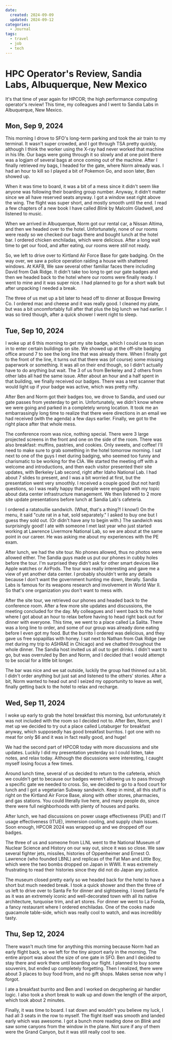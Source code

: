```yaml
---
date:
  created: 2024-09-09
  updated: 2024-09-12
categories:
  - Journal
tags:
  - travel
  - job
  - tech
---
```

# HPC Operator's Review, Sandia Labs, Albuquerque, New Mexico

It's that time of year again for HPCOR; the high performance computing operator's review! This time, my colleagues and I went to Sandia Labs in Albuquerque, New Mexico.

<!-- more -->

## Mon, Sep 9, 2024

This morning I drove to SFO's long-term parking and took the air train to my terminal. It wasn't super crowded, and I got through TSA pretty quickly, although I think the worker using the X-ray had never worked that machine in his life. Our bags were going through it so slowly and at one point there was a logjam of several bags at once coming out of the machine. After I finally retrieved my bags, I headed for the gate, where Norm already was. I had an hour to kill so I played a bit of Pokemon Go, and soon later, Ben showed up.

When it was time to board, it was a bit of a mess since it didn't seem like anyone was following their boarding group number. Anyway, it didn't matter since we all have reserved seats anyway. I got a window seat right above the wing. The flight was super short, and mostly smooth until the end. I read a few chapters of a new book I have called *Blink* by Malcolm Gladwell, and listened to music.

When we arrived in Albuquerque, Norm got our rental car, a Nissan Altima, and then we headed over to the hotel. Unfortunately, none of our rooms were ready so we checked our bags there and bought lunch at the hotel bar. I ordered chicken enchiladas, which were delicious. After a long wait time to get our food, and after eating, our rooms were *still* not ready.

So, we left to drive over to Kirtland Air Force Base for gate badging. On the way over, we saw a police operation raiding a house with shattered windows. At KAFB, We saw several other familiar faces there including David from Oak Ridge. It didn't take too long to get our gate badges and then we headed back to the hotel where our rooms were finally ready. I went to mine and it was super nice. I had planned to go for a short walk but after unpacking I needed a break.

The three of us met up a bit later to head off to dinner at Bosque Brewing Co. I ordered mac and cheese and it was really good. I cleaned my plate, but was a bit uncomfortably full after that plus the big lunch we had earlier. I was so tired though, after a quick shower I went right to sleep.

## Tue, Sep 10, 2024

I woke up at 6 this morning to get my site badge, which I could use to scan in to enter certain buildings on site. We showed up at the off-site badging office around 7 to see the long line that was already there. When I finally got to the front of the line, it turns out that there was (of course) some missing paperwork or something. It was all on their end though, so I didn't actually have to do anything but wait. The 3 of us from Berkeley and 2 others from other labs all had the same issue. After about an hour and a half spent in that building, we finally received our badges. There was a test scanner that would light up if your badge was active, which was pretty nifty.

After Ben and Norm got their badges too, we drove to Sandia, and used our gate passes from yesterday to get in. Unfortunately, we didn't know where we were going and parked in a completely wrong location. It took me an embarrassingly long time to realize that there were directions in an email we had received (with the agenda) a few days earlier. Finally, we got to the right place after that whole mess.

The conference room was nice, nothing special. There were 3 large projected screens in the front and one on the side of the room. There was also breakfast: muffins, pastries, and cookies. Only sweets, and coffee! I'll need to make sure to grab something in the hotel tomorrow morning. I sat next to one of the guys I met during badging, who seemed too funny and charismatic to be working for the CIA. We started the meeting off with a welcome and introductions, and then each visitor presented their site updates, with Berkeley Lab second, right after Idaho National Lab. I had about 7 slides to present, and I was a bit worried at first, but the presentation went very smoothly. I received a couple good (but not hard) questions, so I was really happy that people were engaged with my topic about data center infrastructure management. We then listened to 2 more site update presentations before lunch at Sandia Lab's cafeteria.

I ordered a ratatoullie sandwich. (What, that's a thing?! I know!) On the menu, it said "cute rat in a hat, sold separately." I asked to buy one but I guess they sold out. (Or didn't have any to begin with.) The sandwich was surprisingly good! I ate with someone I met last year who just started working at Lawrence Livermore National Lab, so we are about at the same point in our career. He was asking me about my experiences with the PE exam.

After lunch, we had the site tour. No phones allowed, thus no photos were allowed either. The Sandia guys made us put our phones in cubby holes before the tour. I'm surprised they didn't ask for other smart devices like Apple watches or AirPods. The tour was really interesting and gave me a view of yet another data center. I probably shouldn't write any details because I don't want the government hunting me down, literally. Sandia Labs is famous for its weapons research and involvement in World War II. So that's one organization you don't want to mess with.

After the site tour, we retrieved our phones and headed back to the conference room. After a few more site updates and discussions, the meeting concluded for the day. My colleagues and I went back to the hotel where I got about an hour to relax before having to head right back out for dinner with everyone. This time, we went to a place called La Salita. There was a long line to order, and some of our group was already done eating before I even got my food. But the burrito I ordered was delicious, and they gave us free sopapillas with honey. I sat next to Nathan from Oak Ridge (we met during my trip to ASHRAE in Chicago) and we chatted throughout the whole dinner. The Sandia host invited us all out to get drinks. I didn't want to go, but was overruled by Ben and Norm, and I decided that I would attempt to be social for a little bit longer.

The bar was nice and we sat outside, luckily the group had thinned out a bit. I didn't order anything but just sat and listened to the others' stories. After a bit, Norm wanted to head out and I seized my opportunity to leave as well, finally getting back to the hotel to relax and recharge.

## Wed, Sep 11, 2024

I woke up early to grab the hotel breakfast this morning, but unfortunately it was not included with the room so I decided not to. After Ben, Norm, and I met up we decided to try out a place called Lotaburger for breakfast anyway, which supposedly has good breakfast burritos. I got one with no meat for only $6 and it was in fact really good, and huge!

We had the second part of HPCOR today with more discussions and site updates. Luckily I did my presentation yesterday so I could listen, take notes, and relax today. Although the discussions were interesting, I caught myself losing focus a few times.

Around lunch time, several of us decided to return to the cafeteria, which we couldn't get to because our badges weren't allowing us to pass through a specific gate we needed to cross. So, we decided to go to a food court for lunch and I got a vegetarian Subway sandwich. Keep in mind, all this stuff is right on the Kirtland Air Force Base, along with other stores, pharmacies, and gas stations. You could literally live here, and many people do, since there were full neighborhoods with plenty of houses and parks.

After lunch, we had discussions on power usage effectiveness (PUE) and IT usage effectiveness (ITUE), immersion cooling, and supply chain issues. Soon enough, HPCOR 2024 was wrapped up and we dropped off our badges.

The three of us and someone from LLNL went to the National Museum of Nuclear Science and History on our way out, since it was so close. We saw several fighter jets, missiles, histories of Oppenheimer and Ernest O. Lawrence (who founded LBNL) and replicas of the Fat Man and Little Boy, which were the two bombs dropped on Japan in WWII. It was extremely frustrating to read their histories since they did not do Japan any justice.

The museum closed pretty early so we headed back for the hotel to have a short but much needed break. I took a quick shower and then the three of us left to drive over to Santa Fe for dinner and sightseeing. I loved Santa Fe as it was an extremely iconic and well-decorated town with all its native architecture, turquoise trim, and art stores. For dinner we went to La Fonda, a fancy restaurant where I ordered enchiladas. One of the cooks made guacamole table-side, which was really cool to watch, and was incredibly tasty.

## Thu, Sep 12, 2024

There wasn't much time for anything this morning because Norm had an early flight back, so we left for the tiny airport early in the morning. The entire airport was about the size of one gate in SFO. Ben and I decided to stay there and work there until boarding our flight. I planned to buy some souvenirs, but ended up completely forgetting. Then I realized, there were about 3 places to buy food from, and no gift shops. Makes sense now why I forgot.

I ate a breakfast burrito and Ben and I worked on decyphering air handler logic. I also took a short break to walk up and down the length of the airport, which took about 2 minutes.

Finally, it was time to board. I sat down and wouldn't you believe my luck, I had all 3 seats in the row to myself. The flight itself was smooth and landed early which was awesome. I got a bunch more reading done on *Blink* and saw some canyons from the window in the plane. Not sure if any of them were the Grand Canyon, but it was still really cool to see.